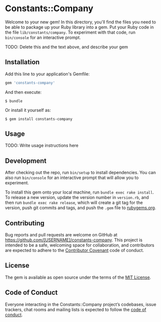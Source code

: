 # Constants::Company

Welcome to your new gem! In this directory, you'll find the files you need to be able to package up your Ruby library into a gem. Put your Ruby code in the file `lib/constants/company`. To experiment with that code, run `bin/console` for an interactive prompt.

TODO: Delete this and the text above, and describe your gem

## Installation

Add this line to your application's Gemfile:

```ruby
gem 'constants-company'
```

And then execute:

    $ bundle

Or install it yourself as:

    $ gem install constants-company

## Usage

TODO: Write usage instructions here

## Development

After checking out the repo, run `bin/setup` to install dependencies. You can also run `bin/console` for an interactive prompt that will allow you to experiment.

To install this gem onto your local machine, run `bundle exec rake install`. To release a new version, update the version number in `version.rb`, and then run `bundle exec rake release`, which will create a git tag for the version, push git commits and tags, and push the `.gem` file to [rubygems.org](https://rubygems.org).

## Contributing

Bug reports and pull requests are welcome on GitHub at https://github.com/[USERNAME]/constants-company. This project is intended to be a safe, welcoming space for collaboration, and contributors are expected to adhere to the [Contributor Covenant](http://contributor-covenant.org) code of conduct.

## License

The gem is available as open source under the terms of the [MIT License](https://opensource.org/licenses/MIT).

## Code of Conduct

Everyone interacting in the Constants::Company project’s codebases, issue trackers, chat rooms and mailing lists is expected to follow the [code of conduct](https://github.com/[USERNAME]/constants-company/blob/master/CODE_OF_CONDUCT.md).
